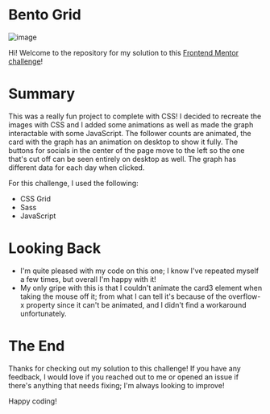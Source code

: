 # Bento Grid
![image](https://github.com/user-attachments/assets/2180f153-ac6a-47f7-986d-9448c2877d7b)

Hi! Welcome to the repository for my solution to this <a href="https://www.frontendmentor.io/challenges/bento-grid-RMydElrlOj" target="_blank">Frontend Mentor challenge</a>!

# Summary
This was a really fun project to complete with CSS! I decided to recreate the images with CSS and I added some animations as well as made the graph interactable with some JavaScript. 
The follower counts are animated, the card with the graph has an animation on desktop to show it fully. The buttons for socials in the center of the page move to the left so the one that's cut off can be seen entirely on desktop as well. The graph has different data for each day when clicked.

For this challenge, I used the following: 
- CSS Grid
- Sass
- JavaScript

# Looking Back
- I'm quite pleased with my code on this one; I know I've repeated myself a few times, but overall I'm happy with it!
- My only gripe with this is that I couldn't animate the card3 element when taking the mouse off it; from what I can tell it's because of the overflow-x property since it can't be animated, and I didn't find a workaround unfortunately.

# The End
Thanks for checking out my solution to this challenge! If you have any feedback, I would love if you reached out to me or opened an issue if there's anything that needs fixing; I'm always looking to improve!

Happy coding!
